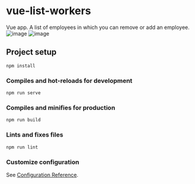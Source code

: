 # vue-list-workers

Vue app. A list of employees in which you can remove or add an employee.
![image](https://github.com/sariunar/vue-list-workers/assets/90380387/85b288fd-fb78-4b1d-a7b4-7f4f792b195d)
![image](https://github.com/sariunar/vue-list-workers/assets/90380387/e0d907f4-4f65-453d-b52c-fd0766b24e7c)

## Project setup
```
npm install
```

### Compiles and hot-reloads for development
```
npm run serve
```

### Compiles and minifies for production
```
npm run build
```

### Lints and fixes files
```
npm run lint
```

### Customize configuration
See [Configuration Reference](https://cli.vuejs.org/config/).
